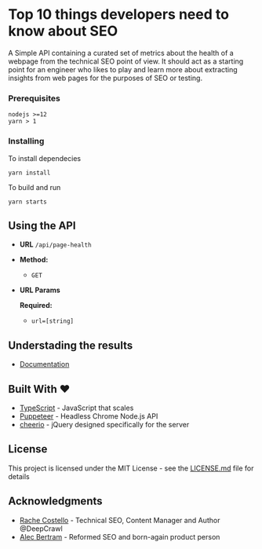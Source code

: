 # Top 10 things developers need to know about SEO

A Simple API containing a curated set of metrics about the health of a webpage from the technical SEO point of view. It should act as a starting point for an engineer who likes to play and learn more about extracting insights from web pages for the purposes of SEO or testing.

### Prerequisites

```
nodejs >=12
yarn > 1
```

### Installing

To install dependecies

```
yarn install
```

To build and run

```
yarn starts
```

## Using the API

- **URL**
  `/api/page-health`

- **Method:**

  - `GET`

- **URL Params**

  **Required:**

  - `url=[string]`

## Understading the results

- [Documentation](https://github.com/deepcrawl/top10-seo-list-for-developer/blob/master/docs/README.md)

## Built With ❤️

- [TypeScript](https://www.typescriptlang.org/) - JavaScript that scales
- [Puppeteer](https://github.com/GoogleChrome/puppeteer) - Headless Chrome Node.js API
- [cheerio](https://github.com/cheeriojs/cheerio) - jQuery designed specifically for the server

## License

This project is licensed under the MIT License - see the [LICENSE.md](LICENSE.md) file for details

## Acknowledgments

- [Rache Costello](https://twitter.com/rachellcostello) - Technical SEO, Content Manager and Author @DeepCrawl
- [Alec Bertram](https://twitter.com/KiwiAlec) - Reformed SEO and born-again product person
